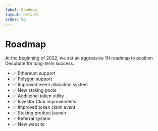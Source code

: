 ```yaml
---
label: Roadmap
layout: default
order: 96
---
```

# Roadmap
At the beginning of 2022, we set an aggressive 1H roadmap to position Decubate for long-term success.

- ✅ Ethereum support
- ✅ Polygon support
- ✅ Improved event allocation system
- ✅ New staking pools
- ✅ Additional token utility
- ✅ Investor Club improvements
- ✅ Improved token claim event
- ✅ Staking product launch
- ✅ Referral system
- ✅ New website
